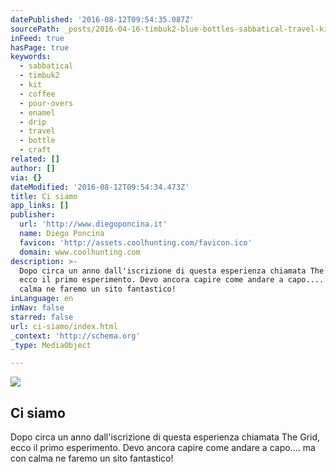 ```yaml
---
datePublished: '2016-08-12T09:54:35.087Z'
sourcePath: _posts/2016-04-16-timbuk2-blue-bottles-sabbatical-travel-kit.md
inFeed: true
hasPage: true
keywords:
  - sabbatical
  - timbuk2
  - kit
  - coffee
  - pour-overs
  - enamel
  - drip
  - travel
  - bottle
  - craft
related: []
author: []
via: {}
dateModified: '2016-08-12T09:54:34.473Z'
title: Ci siamo
app_links: []
publisher:
  url: 'http://www.diegoponcina.it'
  name: Diego Poncina
  favicon: 'http://assets.coolhunting.com/favicon.ico'
  domain: www.coolhunting.com
description: >-
  Dopo circa un anno dall'iscrizione di questa esperienza chiamata The Grid,
  ecco il primo esperimento. Devo ancora capire come andare a capo.... ma con
  calma ne faremo un sito fantastico!
inLanguage: en
inNav: false
starred: false
url: ci-siamo/index.html
_context: 'http://schema.org'
_type: MediaObject

---
```

<article style=""><img src="https://imgflo.herokuapp.com/graph/vahj1ThiexotieMo/d979f42e1fe163d4ad2ae387a8da167c/croprotate.jpg?cropheight=861&amp;cropwidth=1576&amp;degrees=0&amp;input=https%3A%2F%2Fs3-us-west-2.amazonaws.com%2Fthe-grid-img%2Fp%2Fba000655e6b2a554855a55a3bfaa786ed97ccb09.jpg&amp;x=0&amp;y=0" /><h1>Ci siamo</h1><p>Dopo circa un anno dall'iscrizione di questa esperienza chiamata The Grid, ecco il primo esperimento. Devo ancora capire come andare a capo.... ma con calma ne faremo un sito fantastico!</p></article>